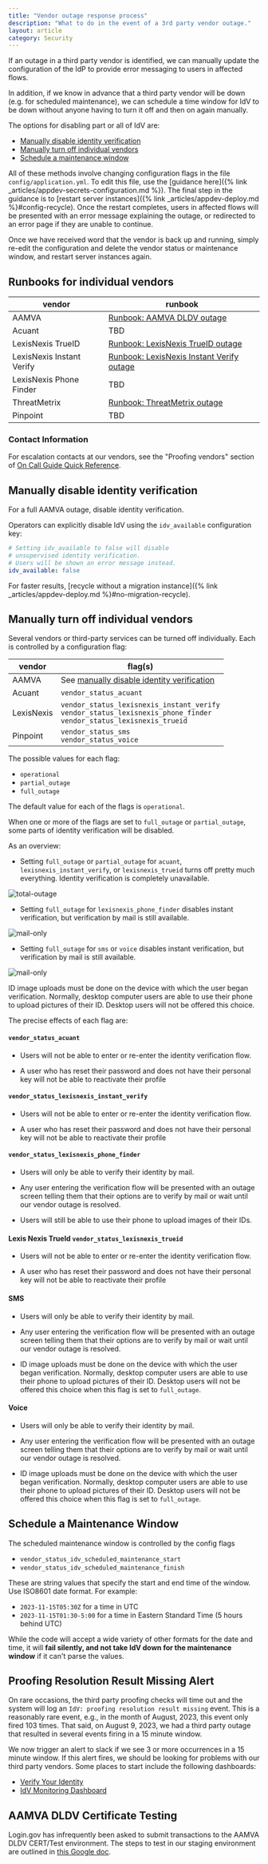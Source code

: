```yaml
---
title: "Vendor outage response process"
description: "What to do in the event of a 3rd party vendor outage."
layout: article
category: Security
---
```


If an outage in a third party vendor is identified, we can manually
update the configuration of the IdP to provide error messaging to
users in affected flows.

In addition, if we know in advance that a third party vendor will be
down (e.g. for scheduled maintenance), we can schedule a time window
for IdV to be down without anyone having to turn it off and then on
again manually.

The options for disabling part or all of IdV are:

* [Manually disable identity verification](#manually-disable-identity-verification)
* [Manually turn off individual vendors](#manually-turn-off-individual-vendors)
* [Schedule a maintenance window](#schedule-a-maintenance-window)

All of these methods involve changing configuration flags in the file
`config/application.yml`. To edit this file, use the [guidance
here]({% link _articles/appdev-secrets-configuration.md %}).  The
final step in the guidance is to [restart server instances]({% link
_articles/appdev-deploy.md %}#config-recycle). Once the restart completes, users in
affected flows will be presented with an error message explaining the
outage, or redirected to an error page if they are unable to continue.

Once we have received word that the vendor is back up and running,
simply re-edit the configuration and delete the vendor status or
maintenance window, and restart server instances again.

## Runbooks for individual vendors

| vendor                    | runbook                                                                                                                            |
|---------------------------|------------------------------------------------------------------------------------------------------------------------------------|
| AAMVA                     | [Runbook: AAMVA DLDV outage](https://github.com/18F/identity-devops/wiki/Runbook:-AAMVA-DLDV-outage)                               |
| Acuant                    | TBD                                                                                                                                |
| LexisNexis TrueID         | [Runbook: LexisNexis TrueID outage](https://github.com/18F/identity-devops/wiki/Runbook%3A-LexisNexis-TrueID-outage)               |
| LexisNexis Instant Verify | [Runbook: LexisNexis Instant Verify outage](https://github.com/18F/identity-devops/wiki/Runbook:-LexisNexis-Instant-Verify-outage) |
| LexisNexis Phone Finder   | TBD                                                                                                                                |
| ThreatMetrix              | [Runbook: ThreatMetrix outage](https://github.com/18F/identity-devops/wiki/Runbook:-ThreatMetrix-outage)
| Pinpoint                  | TBD                                                                                                                                |

### Contact Information

For escalation contacts at our vendors, see the "Proofing vendors" section of [On Call Guide Quick Reference](https://github.com/18F/identity-devops/wiki/On-Call-Guide-Quick-Reference#proofing-vendors).

## Manually disable identity verification

For a full AAMVA outage, disable identity verification.

Operators can explicitly disable IdV using the `idv_available` configuration key:

```yaml
# Setting idv_available to false will disable
# unsupervised identity verification.
# Users will be shown an error message instead.
idv_available: false
```
For faster results, [recycle without a migration instance]({% link _articles/appdev-deploy.md %}#no-migration-recycle).

## Manually turn off individual vendors

Several vendors or third-party services can be turned off
individually. Each is controlled by a configuration flag:

| vendor     | flag(s)                                                                                                                       |
|------------|-------------------------------------------------------------------------------------------------------------------------------|
| AAMVA      | See [manually disable identity verification](#manually-disable-identity-verification)                                         |
| Acuant     | `vendor_status_acuant`                                                                                                        |
| LexisNexis | `vendor_status_lexisnexis_instant_verify` <br> `vendor_status_lexisnexis_phone_finder` <br> `vendor_status_lexisnexis_trueid` |
| Pinpoint   | `vendor_status_sms` <br> `vendor_status_voice`                                                                                |

The possible values for each flag:

- `operational`
- `partial_outage`
- `full_outage`

The default value for each of the flags is `operational`.

When one or more of the flags are set to `full_outage` or `partial_outage`, some parts of
identity verification will be disabled.

As an overview:

- Setting `full_outage` or `partial_outage` for `acuant`, `lexisnexis_instant_verify`, or
  `lexisnexis_trueid` turns off pretty much everything. Identity verification
  is completely unavailable.

![total-outage](https://github.com/18F/identity-handbook/assets/101212334/710b6e6f-e111-4acb-b568-b234efa03c74)

- Setting `full_outage` for `lexisnexis_phone_finder` disables instant
  verification, but verification by mail is still available.

![mail-only](https://github.com/18F/identity-handbook/assets/101212334/3785cf49-a813-4774-ab50-2afe36549c11)

- Setting `full_outage` for `sms` or `voice` disables instant
  verification, but verification by mail is still available.

![mail-only](https://github.com/18F/identity-handbook/assets/101212334/767b1145-0f98-4c05-9fba-b410caf548b7)

  ID image uploads must be done on the device with which the user
  began verification. Normally, desktop computer users are able to
  use their phone to upload pictures of their ID. Desktop users will
  not be offered this choice.

The precise effects of each flag are:

#### `vendor_status_acuant`
  - Users will not be able to enter or re-enter the identity
    verification flow.

  - A user who has reset their password and does not have their
    personal key will not be able to reactivate their profile

#### `vendor_status_lexisnexis_instant_verify`
  - Users will not be able to enter or re-enter the identity
    verification flow.

  - A user who has reset their password and does not have their
    personal key will not be able to reactivate their profile

#### `vendor_status_lexisnexis_phone_finder`
  - Users will only be able to verify their identity by mail.

  - Any user entering the verification flow will be presented with an
    outage screen telling them that their options are to verify by
    mail or wait until our vendor outage is resolved.

  - Users will still be able to use their phone to upload images of
    their IDs.

#### Lexis Nexis TrueId `vendor_status_lexisnexis_trueid`
  - Users will not be able to enter or re-enter the identity
    verification flow.

  - A user who has reset their password and does not have their
    personal key will not be able to reactivate their profile

#### SMS
  - Users will only be able to verify their identity by mail.

  - Any user entering the verification flow will be presented with an
    outage screen telling them that their options are to verify by
    mail or wait until our vendor outage is resolved.

  - ID image uploads must be done on the device with which the user
    began verification. Normally, desktop computer users are able to
    use their phone to upload pictures of their ID. Desktop users will
    not be offered this choice when this flag is set to `full_outage`.

#### Voice
  - Users will only be able to verify their identity by mail.

  - Any user entering the verification flow will be presented with an
    outage screen telling them that their options are to verify by
    mail or wait until our vendor outage is resolved.

  - ID image uploads must be done on the device with which the user
    began verification. Normally, desktop computer users are able to
    use their phone to upload pictures of their ID. Desktop users will
    not be offered this choice when this flag is set to `full_outage`.

## Schedule a Maintenance Window

The scheduled maintenance window is controlled by the config flags

* `vendor_status_idv_scheduled_maintenance_start`
* `vendor_status_idv_scheduled_maintenance_finish`

These are string values that specify the start and end time of the
window. Use ISO8601 date format. For example:

* `2023-11-15T05:30Z` for a time in UTC
* `2023-11-15T01:30-5:00` for a time in Eastern Standard Time (5 hours
  behind UTC)

While the code will accept a wide variety of other formats for the
date and time, it will **fail silently, and not take IdV down for the
maintenance window** if it can't parse the values.

## Proofing Resolution Result Missing Alert
On rare occasions, the third party proofing checks will time out and the
system will log an `IdV: proofing resolution result missing` event.
This is a reasonably rare event, e.g., in the month of August, 2023,
this event only fired 103 times. That said, on August 9, 2023, we had
a third party outage that resulted in several events firing in a 15 minute
window.

We now trigger an alert to slack if we see 3 or more occurrences in a
15 minute window. If this alert fires, we should be looking for problems
with our third party vendors. Some places to start include the following
dashboards:

- [Verify Your Identity](https://us-west-2.console.aws.amazon.com/cloudwatch/home?region=us-west-2#dashboards/dashboard/prod-idv-verify-your-identity-overview)
- [IdV Monitoring Dashboard](https://us-west-2.console.aws.amazon.com/cloudwatch/home?region=us-west-2#dashboards/dashboard/prod-idp-idv-vendors)

## AAMVA DLDV Certificate Testing

Login.gov has infrequently been asked to submit transactions to the AAMVA DLDV CERT/Test environment.
The steps to test in our staging environment are outlined in [this Google doc](https://docs.google.com/document/d/1lfeFOF_965AA8r4SnZFppUgGrZKaEvMagUh4GT5dgF8/edit).
